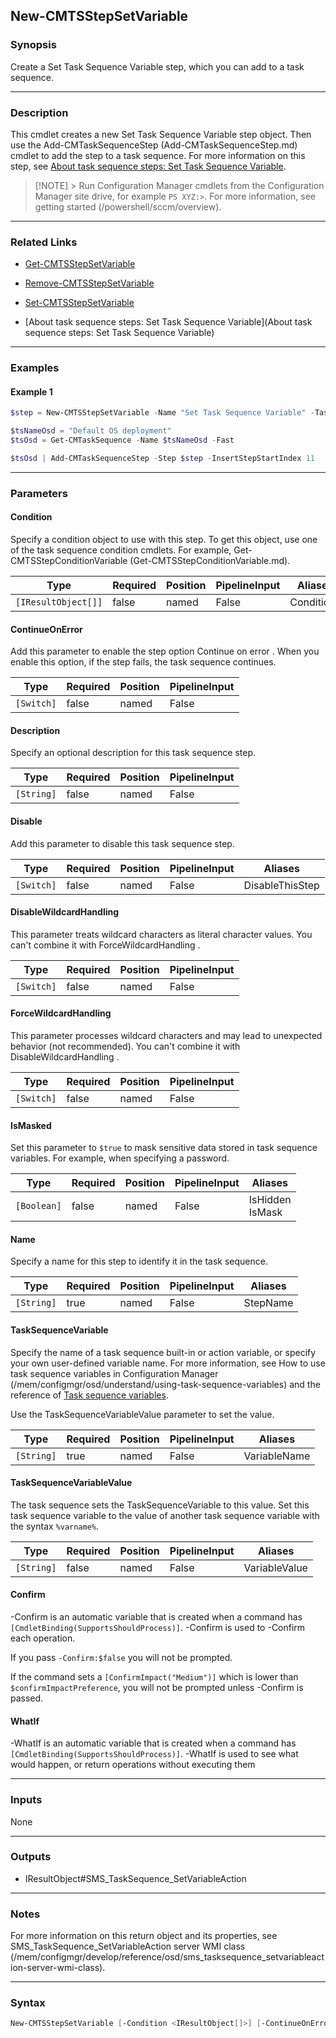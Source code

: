 New-CMTSStepSetVariable
-----------------------




### Synopsis
Create a Set Task Sequence Variable step, which you can add to a task sequence.



---


### Description

This cmdlet creates a new Set Task Sequence Variable step object. Then use the Add-CMTaskSequenceStep (Add-CMTaskSequenceStep.md) cmdlet to add the step to a task sequence. For more information on this step, see [About task sequence steps: Set Task Sequence Variable](/mem/configmgr/osd/understand/task-sequence-steps#BKMK_SetTaskSequenceVariable).



> [!NOTE] > Run Configuration Manager cmdlets from the Configuration Manager site drive, for example `PS XYZ:>`. For more information, see getting started (/powershell/sccm/overview).



---


### Related Links
* [Get-CMTSStepSetVariable](Get-CMTSStepSetVariable)



* [Remove-CMTSStepSetVariable](Remove-CMTSStepSetVariable)



* [Set-CMTSStepSetVariable](Set-CMTSStepSetVariable)



* [About task sequence steps: Set Task Sequence Variable](About task sequence steps: Set Task Sequence Variable)





---


### Examples
#### Example 1
```PowerShell
$step = New-CMTSStepSetVariable -Name "Set Task Sequence Variable" -TaskSequenceVariable "OSDSetupAdditionalUpgradeOptions" -TaskSequenceVariableValue "/ReflectDrivers"

$tsNameOsd = "Default OS deployment"
$tsOsd = Get-CMTaskSequence -Name $tsNameOsd -Fast

$tsOsd | Add-CMTaskSequenceStep -Step $step -InsertStepStartIndex 11
```



---


### Parameters
#### **Condition**

Specify a condition object to use with this step. To get this object, use one of the task sequence condition cmdlets. For example, Get-CMTSStepConditionVariable (Get-CMTSStepConditionVariable.md).






|Type               |Required|Position|PipelineInput|Aliases   |
|-------------------|--------|--------|-------------|----------|
|`[IResultObject[]]`|false   |named   |False        |Conditions|



#### **ContinueOnError**

Add this parameter to enable the step option Continue on error . When you enable this option, if the step fails, the task sequence continues.






|Type      |Required|Position|PipelineInput|
|----------|--------|--------|-------------|
|`[Switch]`|false   |named   |False        |



#### **Description**

Specify an optional description for this task sequence step.






|Type      |Required|Position|PipelineInput|
|----------|--------|--------|-------------|
|`[String]`|false   |named   |False        |



#### **Disable**

Add this parameter to disable this task sequence step.






|Type      |Required|Position|PipelineInput|Aliases        |
|----------|--------|--------|-------------|---------------|
|`[Switch]`|false   |named   |False        |DisableThisStep|



#### **DisableWildcardHandling**

This parameter treats wildcard characters as literal character values. You can't combine it with ForceWildcardHandling .






|Type      |Required|Position|PipelineInput|
|----------|--------|--------|-------------|
|`[Switch]`|false   |named   |False        |



#### **ForceWildcardHandling**

This parameter processes wildcard characters and may lead to unexpected behavior (not recommended). You can't combine it with DisableWildcardHandling .






|Type      |Required|Position|PipelineInput|
|----------|--------|--------|-------------|
|`[Switch]`|false   |named   |False        |



#### **IsMasked**

Set this parameter to `$true` to mask sensitive data stored in task sequence variables. For example, when specifying a password.






|Type       |Required|Position|PipelineInput|Aliases            |
|-----------|--------|--------|-------------|-------------------|
|`[Boolean]`|false   |named   |False        |IsHidden<br/>IsMask|



#### **Name**

Specify a name for this step to identify it in the task sequence.






|Type      |Required|Position|PipelineInput|Aliases |
|----------|--------|--------|-------------|--------|
|`[String]`|true    |named   |False        |StepName|



#### **TaskSequenceVariable**

Specify the name of a task sequence built-in or action variable, or specify your own user-defined variable name. For more information, see How to use task sequence variables in Configuration Manager (/mem/configmgr/osd/understand/using-task-sequence-variables) and the reference of [Task sequence variables](/mem/configmgr/osd/understand/task-sequence-variables).


Use the TaskSequenceVariableValue parameter to set the value.






|Type      |Required|Position|PipelineInput|Aliases     |
|----------|--------|--------|-------------|------------|
|`[String]`|true    |named   |False        |VariableName|



#### **TaskSequenceVariableValue**

The task sequence sets the TaskSequenceVariable to this value. Set this task sequence variable to the value of another task sequence variable with the syntax `%varname%`.






|Type      |Required|Position|PipelineInput|Aliases      |
|----------|--------|--------|-------------|-------------|
|`[String]`|false   |named   |False        |VariableValue|



#### **Confirm**
-Confirm is an automatic variable that is created when a command has ```[CmdletBinding(SupportsShouldProcess)]```.
-Confirm is used to -Confirm each operation.

If you pass ```-Confirm:$false``` you will not be prompted.


If the command sets a ```[ConfirmImpact("Medium")]``` which is lower than ```$confirmImpactPreference```, you will not be prompted unless -Confirm is passed.

#### **WhatIf**
-WhatIf is an automatic variable that is created when a command has ```[CmdletBinding(SupportsShouldProcess)]```.
-WhatIf is used to see what would happen, or return operations without executing them


---


### Inputs
None





---


### Outputs
* IResultObject#SMS_TaskSequence_SetVariableAction






---


### Notes
For more information on this return object and its properties, see SMS_TaskSequence_SetVariableAction server WMI class (/mem/configmgr/develop/reference/osd/sms_tasksequence_setvariableaction-server-wmi-class).



---


### Syntax
```PowerShell
New-CMTSStepSetVariable [-Condition <IResultObject[]>] [-ContinueOnError] [-Description <String>] [-Disable] [-DisableWildcardHandling] [-ForceWildcardHandling] [-IsMasked <Boolean>] -Name <String> -TaskSequenceVariable <String> [-TaskSequenceVariableValue <String>] [-Confirm] [-WhatIf] [<CommonParameters>]
```
